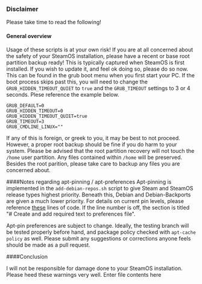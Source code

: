 ### Disclaimer

Please take time to read the following!

#### General overview

Usage of these scripts is at your own risk! If you are at all concerned about the safety of your SteamOS installation, please have a recent or base root partition backup ready! This is typically captured when SteamOS is first installed. If you wish to update it, and feel ok doing so, please do so now. This can be found in the grub boot menu when you first start your PC. If the boot process skips past this, you will need to change the `GRUB_HIDDEN_TIMEOUT_QUIET` to `true` and the `GRUB_TIMEOUT` settings to 3 or 4 seconds. Plese reference the example below.

```
GRUB_DEFAULT=0
GRUB_HIDDEN_TIMEOUT=0
GRUB_HIDDEN_TIMEOUT_QUIET=true
GRUB_TIMEOUT=3
GRUB_CMDLINE_LINUX=""
```

If any of this is foreign, or greek to you, it may be best to not proceed. However, a proper root backup should be fine if you do harm to your system. Please be advised that the root partition recovery will not touch the `/home` user partition. Any files contained within `/home` will be preserved. Besides the root parition, please take care to backup any files you are concerned about.

####Notes regarding apt-pinning / apt-preferences 
Apt-pinning is implemented in the `add-debian-repos.sh` script to give Steam and SteamOS release types highest priority. Beneath this, Debian and Debian-Backports are given a much lower priority. For details on current pin levels, please reference [these](https://github.com/ProfessorKaos64/SteamOS-Tools/blob/master/add-debian-repos.sh#L111) lines of code. If the line number is off, the section is titled "# Create and add required text to preferences file". 

Apt-pin preferences are subject to change. Ideally, the testing branch will be tested properly before hand, and package policy checked with `apt-cache policy` as well. Please submit any suggestions or corrections anyone feels should be made as a pull request.

####Conclusion

I will not be responsible for damage done to your SteamOS installation. Please heed these warnings very well.
Enter file contents here
